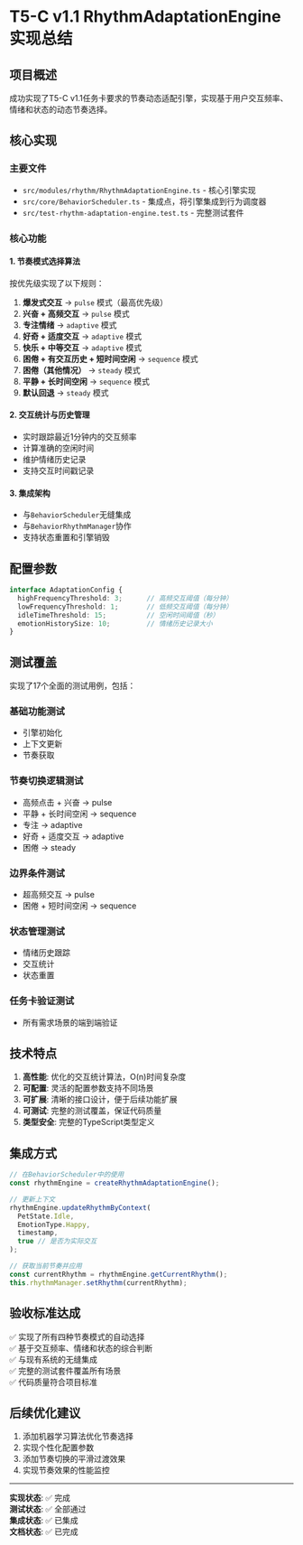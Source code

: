 # T5-C v1.1 RhythmAdaptationEngine 实现总结

## 项目概述

成功实现了T5-C v1.1任务卡要求的节奏动态适配引擎，实现基于用户交互频率、情绪和状态的动态节奏选择。

## 核心实现

### 主要文件

- `src/modules/rhythm/RhythmAdaptationEngine.ts` - 核心引擎实现
- `src/core/BehaviorScheduler.ts` - 集成点，将引擎集成到行为调度器
- `src/test-rhythm-adaptation-engine.test.ts` - 完整测试套件

### 核心功能

#### 1. 节奏模式选择算法

按优先级实现了以下规则：

1. **爆发式交互** → `pulse` 模式（最高优先级）
2. **兴奋 + 高频交互** → `pulse` 模式
3. **专注情绪** → `adaptive` 模式
4. **好奇 + 适度交互** → `adaptive` 模式
5. **快乐 + 中等交互** → `adaptive` 模式
6. **困倦 + 有交互历史 + 短时间空闲** → `sequence` 模式
7. **困倦（其他情况）** → `steady` 模式
8. **平静 + 长时间空闲** → `sequence` 模式
9. **默认回退** → `steady` 模式

#### 2. 交互统计与历史管理

- 实时跟踪最近1分钟内的交互频率
- 计算准确的空闲时间
- 维护情绪历史记录
- 支持交互时间戳记录

#### 3. 集成架构

- 与`BehaviorScheduler`无缝集成
- 与`BehaviorRhythmManager`协作
- 支持状态重置和引擎销毁

## 配置参数

```typescript
interface AdaptationConfig {
  highFrequencyThreshold: 3;      // 高频交互阈值（每分钟）
  lowFrequencyThreshold: 1;       // 低频交互阈值（每分钟）
  idleTimeThreshold: 15;          // 空闲时间阈值（秒）
  emotionHistorySize: 10;         // 情绪历史记录大小
}
```


## 测试覆盖

实现了17个全面的测试用例，包括：

### 基础功能测试

- 引擎初始化
- 上下文更新
- 节奏获取

### 节奏切换逻辑测试

- 高频点击 + 兴奋 → pulse
- 平静 + 长时间空闲 → sequence
- 专注 → adaptive
- 好奇 + 适度交互 → adaptive
- 困倦 → steady

### 边界条件测试

- 超高频交互 → pulse
- 困倦 + 短时间空闲 → sequence

### 状态管理测试

- 情绪历史跟踪
- 交互统计
- 状态重置

### 任务卡验证测试

- 所有需求场景的端到端验证

## 技术特点

1. **高性能**: 优化的交互统计算法，O(n)时间复杂度
2. **可配置**: 灵活的配置参数支持不同场景
3. **可扩展**: 清晰的接口设计，便于后续功能扩展
4. **可测试**: 完整的测试覆盖，保证代码质量
5. **类型安全**: 完整的TypeScript类型定义

## 集成方式

```typescript
// 在BehaviorScheduler中的使用
const rhythmEngine = createRhythmAdaptationEngine();

// 更新上下文
rhythmEngine.updateRhythmByContext(
  PetState.Idle, 
  EmotionType.Happy, 
  timestamp, 
  true // 是否为实际交互
);

// 获取当前节奏并应用
const currentRhythm = rhythmEngine.getCurrentRhythm();
this.rhythmManager.setRhythm(currentRhythm);
```


## 验收标准达成

✅ 实现了所有四种节奏模式的自动选择  
✅ 基于交互频率、情绪和状态的综合判断  
✅ 与现有系统的无缝集成  
✅ 完整的测试套件覆盖所有场景  
✅ 代码质量符合项目标准  

## 后续优化建议

1. 添加机器学习算法优化节奏选择
2. 实现个性化配置参数
3. 添加节奏切换的平滑过渡效果
4. 实现节奏效果的性能监控

---

**实现状态**: ✅ 完成  
**测试状态**: ✅ 全部通过  
**集成状态**: ✅ 已集成  
**文档状态**: ✅ 已完成  
